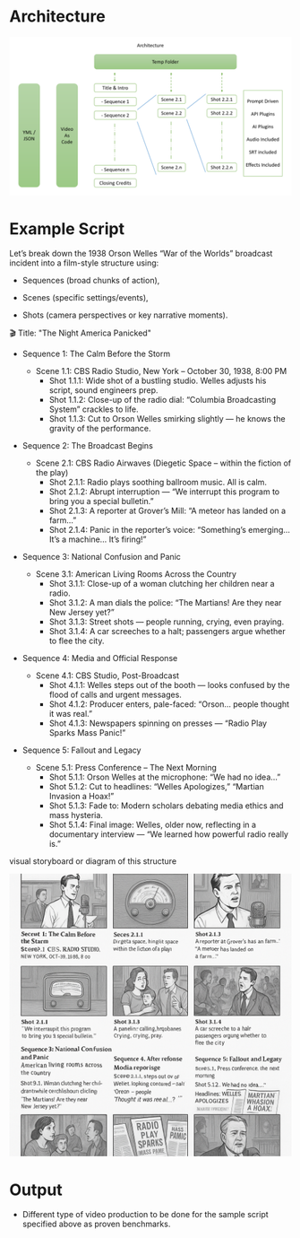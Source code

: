 # Architecture

![](https://github.com/Phylum-Tardigrada/Video-as-Code/blob/main/Screenshot_2025-04-26_110556.png?raw=true)

# Example Script

Let’s break down the 1938 Orson Welles “War of the Worlds” broadcast incident into a film-style structure using:

- Sequences (broad chunks of action),

- Scenes (specific settings/events),

- Shots (camera perspectives or key narrative moments).

🎬 Title: "The Night America Panicked"
- Sequence 1: The Calm Before the Storm
    - Scene 1.1: CBS Radio Studio, New York – October 30, 1938, 8:00 PM
        - Shot 1.1.1: Wide shot of a bustling studio. Welles adjusts his script, sound engineers prep.
        - Shot 1.1.2: Close-up of the radio dial: “Columbia Broadcasting System” crackles to life.
        - Shot 1.1.3: Cut to Orson Welles smirking slightly — he knows the gravity of the performance.

- Sequence 2: The Broadcast Begins
    - Scene 2.1: CBS Radio Airwaves (Diegetic Space – within the fiction of the play)
        - Shot 2.1.1: Radio plays soothing ballroom music. All is calm.
        - Shot 2.1.2: Abrupt interruption — “We interrupt this program to bring you a special bulletin.”
        - Shot 2.1.3: A reporter at Grover’s Mill: “A meteor has landed on a farm…”
        - Shot 2.1.4: Panic in the reporter’s voice: “Something’s emerging… It’s a machine… It’s firing!”

- Sequence 3: National Confusion and Panic
    - Scene 3.1: American Living Rooms Across the Country
        - Shot 3.1.1: Close-up of a woman clutching her children near a radio.
        - Shot 3.1.2: A man dials the police: “The Martians! Are they near New Jersey yet?”
        - Shot 3.1.3: Street shots — people running, crying, even praying.
        - Shot 3.1.4: A car screeches to a halt; passengers argue whether to flee the city.

- Sequence 4: Media and Official Response
    - Scene 4.1: CBS Studio, Post-Broadcast
        - Shot 4.1.1: Welles steps out of the booth — looks confused by the flood of calls and urgent messages.
        - Shot 4.1.2: Producer enters, pale-faced: “Orson… people thought it was real.”
        - Shot 4.1.3: Newspapers spinning on presses — “Radio Play Sparks Mass Panic!”

- Sequence 5: Fallout and Legacy
    - Scene 5.1: Press Conference – The Next Morning
        - Shot 5.1.1: Orson Welles at the microphone: “We had no idea…”
        - Shot 5.1.2: Cut to headlines: “Welles Apologizes,” “Martian Invasion a Hoax!”
        - Shot 5.1.3: Fade to: Modern scholars debating media ethics and mass hysteria.
        - Shot 5.1.4: Final image: Welles, older now, reflecting in a documentary interview — “We learned how powerful radio really is.”

visual storyboard or diagram of this structure

![](https://github.com/Phylum-Tardigrada/Video-as-Code/blob/main/sample-storyboard.png?raw=true)

# Output

- Different type of video production to be done for the sample script specified above as proven benchmarks.